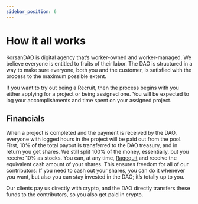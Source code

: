 ```yaml
---
sidebar_position: 6
---
```


# How it all works

KorsanDAO is digital agency that’s worker-owned and worker-managed. We believe everyone is entitled to fruits of their labor. The DAO is structured in a way to make sure everyone, both you and the customer, is satisfied with the process to the maximum possible extent.

If you want to try out being a Recruit, then the process begins with you either applying for a project or being assigned one. You will be expected to log your accomplishments and time spent on your assigned project.

## Financials

When a project is completed and the payment is received by the DAO, everyone with logged hours in the project will be paid out from the pool. First, 10% of the total payout is transferred to the DAO treasury, and in return you get shares. We still split 100% of the money, essentially, but you receive 10% as stocks. You can, at any time, [Ragequit](./ragequit) and receive the equivalent cash amount of your shares. This ensures freedom for all of our contributors: If you need to cash out your shares, you can do it whenever you want, but also you can stay invested in the DAO; it’s totally up to you.

Our clients pay us directly with crypto, and the DAO directly transfers these funds to the contributors, so you also get paid in crypto.
